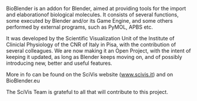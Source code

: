 BioBlender is an addon for Blender, aimed at providing tools for the import and elaborationof biological molecules.
It consists of several functions, some executed by Blender and/or its Game Engine, and some others performed by external programs, such as PyMOL, APBS etc.

It was developed by the Scientific Visualization Unit of the Institute of Cliniclal Physiology of the CNR of Italy in Pisa, with the contribution of several colleagues.
We are now making it an Open Project, with the intent of keeping it updated, as long as Blender keeps moving on, and of possibly introducing new, better and useful features. 

More in fo can be found on the SciVis website (www.scivis.it) and on BioBlender.eu 

The SciVis Team is grateful to all that will contribute to this project.
